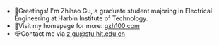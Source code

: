 - 👋Greetings! I'm Zhihao Gu, a graduate student majoring in Electrical Engineering at Harbin Institute of Technology.
- 🔗Visit my homepage for more: [gzh100.com](http://gzh100.com)
- 📪Contact me via <z.gu@stu.hit.edu.cn>
